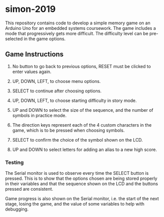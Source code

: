 # simon-2019
This repository contains code to develop a simple memory game on an Arduino Uno for an embedded systems coursework.
The game includes a mode that progressively gets more difficult. The difficulty level can be pre-selected in the game options.


## Game Instructions
1) No button to go back to previous options, RESET must be clicked to enter values again.

2) UP, DOWN, LEFT, to choose menu options.

3) SELECT to continue after choosing options.

4) UP, DOWN, LEFT, to choose starting difficulty in story mode.

5) UP and DOWN to select the size of the sequence, and the number of symbols in practice mode.

6) The direction keys represent each of the 4 custom characters in the game, which is to be pressed when choosing symbols.

7) SELECT to confirm the choice of the symbol shown on the LCD.

8) UP and DOWN to select letters for adding an alias to a new high score.


### Testing
The Serial monitor is used to observe every time the SELECT button is pressed. This is to show that the options chosen are being stored properly in their variables and that the sequence shown on the LCD and the buttons pressed are consistent.

Game progress is also shown on the Serial monitor, i.e. the start of the next stage, losing the game, and the value of some variables to help with debugging.
